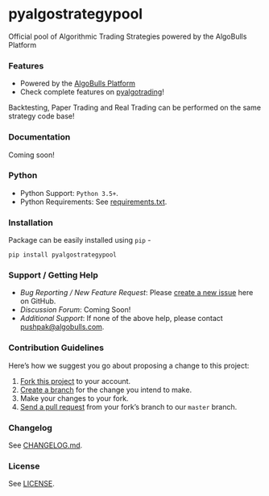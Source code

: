 # pyalgostrategypool
Official pool of Algorithmic Trading Strategies powered by the AlgoBulls Platform


### Features
- Powered by the [AlgoBulls Platform](https://algobulls.com)
- Check complete features on [pyalgotrading](https://github.com/algobulls/pyalgotrading#features)!
    
Backtesting, Paper Trading and Real Trading can be performed on the same strategy code base!

### Documentation
Coming soon!

### Python 
- Python Support: `Python 3.5+`.
- Python Requirements: See [requirements.txt]().

### Installation
Package can be easily installed using `pip` - 
```
pip install pyalgostrategypool
```

### Support / Getting Help
- *Bug Reporting / New Feature Request*: Please [create a new issue](https://github.com/algobulls/pyalgostrategypool/issues/new) here on GitHub.
- *Discussion Forum*: Coming Soon!
- *Additional Support*: If none of the above help, please contact [pushpak@algobulls.com](mailto:pushpak@algobulls.com).

### Contribution Guidelines
Here’s how we suggest you go about proposing a change to this project:

1. [Fork this project][fork] to your account.
2. [Create a branch][branch] for the change you intend to make.
3. Make your changes to your fork.
4. [Send a pull request][pr] from your fork’s branch to our `master` branch.

[fork]: https://help.github.com/articles/fork-a-repo/
[branch]: https://help.github.com/articles/creating-and-deleting-branches-within-your-repository
[pr]: https://help.github.com/articles/using-pull-requests/

### Changelog
See [CHANGELOG.md](https://github.com/algobulls/pyalgostrategypool/blob/master/CHANGELOG.md).

### License
See [LICENSE](https://github.com/algobulls/pyalgostrategypool/blob/master/LICENSE).
